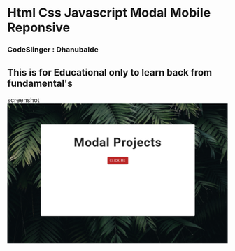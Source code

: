 # Html Css Javascript Modal Mobile Reponsive
### CodeSlinger : Dhanubalde

## This is for Educational only to learn back from fundamental's

screenshot
<img src="./image/modal.png" alt="modal"/>
